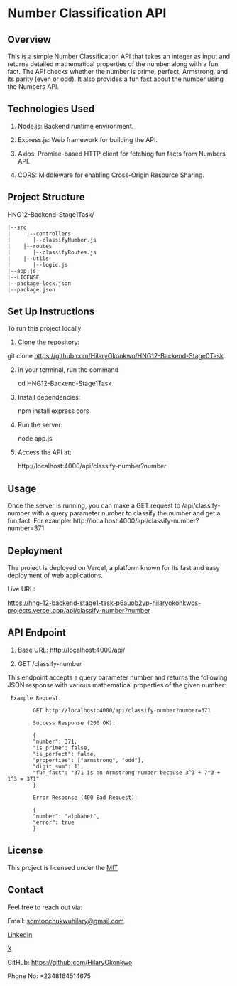 # Number Classification API

## Overview

This is a simple Number Classification API that takes an integer as input and returns detailed mathematical properties of the number along with a fun fact. The API checks whether the number is prime, perfect, Armstrong, and its parity (even or odd). It also provides a fun fact about the number using the Numbers API.


## Technologies Used
 1. Node.js: Backend runtime environment.

 2. Express.js: Web framework for building the API.

 3. Axios: Promise-based HTTP client for fetching fun facts from Numbers API.

 4. CORS: Middleware for enabling Cross-Origin Resource Sharing.


## Project Structure
   
HNG12-Backend-Stage1Task/
    
    |--src
    |     |--controllers
    |       |--classifyNumber.js
    |    |--routes
    |       |--classifyRoutes.js
    |    |--utils
    |       |--logic.js
    |--app.js
    |--LICENSE
    |--package-lock.json
    |--package.json

## Set Up Instructions
  
  To run this project locally

 1. Clone the repository:

   git clone https://github.com/HilaryOkonkwo/HNG12-Backend-Stage0Task

 2. in your terminal, run the command
 
    cd HNG12-Backend-Stage1Task 

 2. Install dependencies:

    npm install express cors

 3. Run the server:

    node app.js

 4. Access the API at: 

    http://localhost:4000/api/classify-number?number

## Usage
Once the server is running, you can make a GET request to /api/classify-number with a query parameter number to classify the number and get a fun fact. For example: http://localhost:4000/api/classify-number?number=371

## Deployment 
The project is deployed on Vercel, a platform known for its fast and easy deployment of web applications.

Live URL:

https://hng-12-backend-stage1-task-p6auob2yp-hilaryokonkwos-projects.vercel.app/api/classify-number?number

## API Endpoint

 1. Base URL: http://localhost:4000/api/

 2. GET /classify-number

This endpoint accepts a query parameter number and returns the following JSON response with various mathematical properties of the given number:

     Example Request:

            GET http://localhost:4000/api/classify-number?number=371

            Success Response (200 OK):

            {
            "number": 371,
            "is_prime": false,
            "is_perfect": false,
            "properties": ["armstrong", "odd"],
            "digit_sum": 11,
            "fun_fact": "371 is an Armstrong number because 3^3 + 7^3 + 1^3 = 371"
            }

            Error Response (400 Bad Request):

            {
            "number": "alphabet",
            "error": true
            }

## License
This project is licensed under the [MIT](https://github.com/HilaryOkonkwo/HNG12-Backend-Stage1Task/blob/main/LICENSE)

## Contact
 Feel free to reach out via:

 Email: somtoochukwuhilary@gmail.com

 [LinkedIn](https://www.linkedin.com/in/somtoochukwu-okonkwo-691947124/)

 [X](https://x.com/OkonkwoSomtoo)

 GitHub: https://github.com/HilaryOkonkwo

 Phone No: +2348164514675



